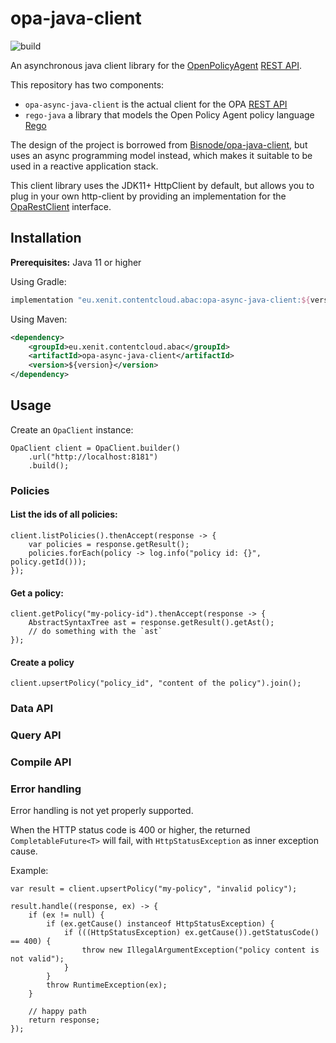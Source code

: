 # opa-java-client
![build](https://github.com/content-cloud/opa-java-client/workflows/build/badge.svg?branch=main)

An asynchronous java client library for the [OpenPolicyAgent](https://www.openpolicyagent.org/) [REST API](https://www.openpolicyagent.org/docs/latest/rest-api/).


This repository has two components:

* `opa-async-java-client` is the actual client for the OPA [REST API](https://www.openpolicyagent.org/docs/latest/rest-api/)
* `rego-java` a library that models the Open Policy Agent policy language [Rego](https://www.openpolicyagent.org/docs/how-do-i-write-policies.html)


The design of the project is borrowed from [Bisnode/opa-java-client](https://github.com/Bisnode/opa-java-client), but
uses an async programming model instead, which makes it suitable to be used in a reactive application stack.

This client library uses the JDK11+ HttpClient by default, but allows you to plug in your own http-client by providing
an implementation for the [OpaRestClient](https://github.com/xenit-eu/opa-async-java-client/blob/main/opa-async-java-client/src/main/java/eu/xenit/contentcloud/abac/opa/client/rest/OpaRestClient.java)
interface. 

## Installation

**Prerequisites:** Java 11 or higher

Using Gradle:

```groovy
implementation "eu.xenit.contentcloud.abac:opa-async-java-client:${version}"
```

Using Maven:

```xml
<dependency>
    <groupId>eu.xenit.contentcloud.abac</groupId>
    <artifactId>opa-async-java-client</artifactId>
    <version>${version}</version>
</dependency>
```

## Usage

Create an `OpaClient` instance:

```
OpaClient client = OpaClient.builder()
    .url("http://localhost:8181")
    .build();
```

### Policies

#### List the ids of all policies:
```
client.listPolicies().thenAccept(response -> {
    var policies = response.getResult();
    policies.forEach(policy -> log.info("policy id: {}", policy.getId()));
});
```

#### Get a policy:
```
client.getPolicy("my-policy-id").thenAccept(response -> {
    AbstractSyntaxTree ast = response.getResult().getAst();
    // do something with the `ast`
});
```

#### Create a policy
```
client.upsertPolicy("policy_id", "content of the policy").join();
```

### Data API
### Query API
### Compile API

### Error handling

Error handling is not yet properly supported.

When the HTTP status code is 400 or higher, the returned
`CompletableFuture<T>` will fail, with `HttpStatusException` as inner exception cause.

Example:

```
var result = client.upsertPolicy("my-policy", "invalid policy");

result.handle((response, ex) -> {
    if (ex != null) {
        if (ex.getCause() instanceof HttpStatusException) {
            if (((HttpStatusException) ex.getCause()).getStatusCode() == 400) {
                throw new IllegalArgumentException("policy content is not valid");
            }
        }
        throw RuntimeException(ex);
    }

    // happy path
    return response;
});
```